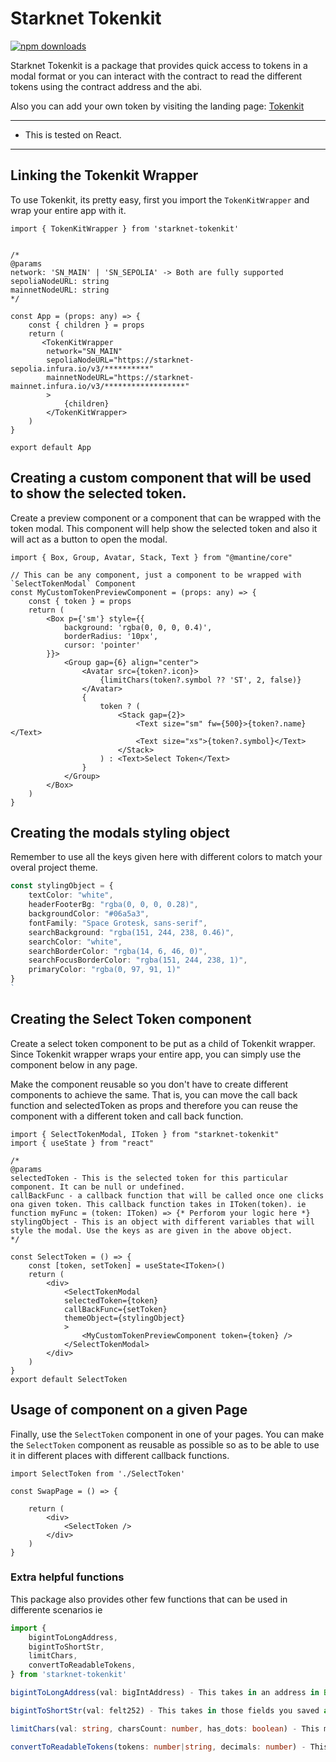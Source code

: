 
# Starknet Tokenkit
[![npm downloads](https://img.shields.io/npm/dt/starknet-tokenkit)](https://www.npmjs.com/package/starknet-tokenkit)

Starknet Tokenkit is a package that provides quick access to tokens in a modal format or you can interact with the contract to read the different tokens using the contract address and the abi.


Also you can add your own token by visiting the landing page: [Tokenkit](https://tokenkit-gamma.vercel.app)

---
- This is tested on React.
---

## Linking the Tokenkit Wrapper
To use Tokenkit, its pretty easy, first you import the `TokenKitWrapper` and wrap your entire app with it.

```tsx
import { TokenKitWrapper } from 'starknet-tokenkit'


/*
@params
network: 'SN_MAIN' | 'SN_SEPOLIA' -> Both are fully supported
sepoliaNodeURL: string
mainnetNodeURL: string
*/

const App = (props: any) => {
    const { children } = props
    return (
       <TokenKitWrapper
        network="SN_MAIN"
        sepoliaNodeURL="https://starknet-sepolia.infura.io/v3/**********"
        mainnetNodeURL="https://starknet-mainnet.infura.io/v3/******************" 
        >
            {children}
        </TokenKitWrapper>
    )
}

export default App
```

## Creating a custom component that will be used to show the selected token.

Create a preview component or a component that can be wrapped with the token modal. This component will help show the selected token and also it will act as a button to open the modal.

```tsx
import { Box, Group, Avatar, Stack, Text } from "@mantine/core"

// This can be any component, just a component to be wrapped with `SelectTokenModal` Component
const MyCustomTokenPreviewComponent = (props: any) => {
    const { token } = props
    return (
        <Box p={'sm'} style={{
            background: 'rgba(0, 0, 0, 0.4)',
            borderRadius: '10px',
            cursor: 'pointer'
        }}>
            <Group gap={6} align="center">
                <Avatar src={token?.icon}>
                    {limitChars(token?.symbol ?? 'ST', 2, false)}
                </Avatar>
                {
                    token ? (
                        <Stack gap={2}>
                            <Text size="sm" fw={500}>{token?.name}</Text>
                            <Text size="xs">{token?.symbol}</Text>
                        </Stack>
                    ) : <Text>Select Token</Text>
                }
            </Group>
        </Box>
    )
}
```

## Creating the modals styling object

Remember to use all the keys given here with different colors to match your overal project theme.

```ts
const stylingObject = {
    textColor: "white",
    headerFooterBg: "rgba(0, 0, 0, 0.28)",
    backgroundColor: "#06a5a3",
    fontFamily: "Space Grotesk, sans-serif",
    searchBackground: "rgba(151, 244, 238, 0.46)",
    searchColor: "white",
    searchBorderColor: "rgba(14, 6, 46, 0)",
    searchFocusBorderColor: "rgba(151, 244, 238, 1)",
    primaryColor: "rgba(0, 97, 91, 1)"
}
`
```

## Creating the Select Token component

Create a select token component to be put as a child of Tokenkit wrapper. Since Tokenkit wrapper wraps your entire app, you can simply use the component below in any page.

Make the component reusable so you don't have to create different components to achieve the same. That is, you can move the call back function and selectedToken as props and therefore you can reuse the component with a different token and call back function.

```tsx
import { SelectTokenModal, IToken } from "starknet-tokenkit"
import { useState } from "react"

/*
@params
selectedToken - This is the selected token for this particular component. It can be null or undefined.
callBackFunc - a callback function that will be called once one clicks ona given token. This callback function takes in IToken(token). ie function myFunc = (token: IToken) => {* Perforom your logic here *}
stylingObject - This is an object with different variables that will style the modal. Use the keys as are given in the above object.
*/

const SelectToken = () => {
    const [token, setToken] = useState<IToken>()
    return (
        <div>
            <SelectTokenModal 
            selectedToken={token} 
            callBackFunc={setToken} 
            themeObject={stylingObject}
            >
                <MyCustomTokenPreviewComponent token={token} />
            </SelectTokenModal>
        </div>
    )
}
export default SelectToken
```

## Usage of component on a given Page

Finally, use the `SelectToken` component in one of your pages. You can make the `SelectToken` component as reusable as possible so as to be able to use it in different places with different callback functions.

```tsx
import SelectToken from './SelectToken'

const SwapPage = () => {

    return (
        <div>
            <SelectToken />
        </div>
    )
}
```

### Extra helpful functions

This package also provides  other few functions that can be used in differente scenarios ie 

```ts
import { 
    bigintToLongAddress,
    bigintToShortStr,
    limitChars,
    convertToReadableTokens,
} from 'starknet-tokenkit'

bigintToLongAddress(val: bigIntAddress) - This takes in an address in BigInt format and converts it to an address.

bigintToShortStr(val: felt252) - This takes in those fields you saved as felt252s, this means like short strings. It will convert it to a readable string.

limitChars(val: string, charsCount: number, has_dots: boolean) - This method helps in shortening a string to a given number of characters and whether you want it to have those 3 dots or not.

convertToReadableTokens(tokens: number|string, decimals: number) - This method takes in  the tokens count and the decimals for that token and returns a readable token number.

```